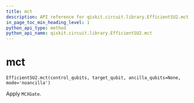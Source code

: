 ```yaml
---
title: mct
description: API reference for qiskit.circuit.library.EfficientSU2.mct
in_page_toc_min_heading_level: 1
python_api_type: method
python_api_name: qiskit.circuit.library.EfficientSU2.mct
---
```


# mct

<span id="qiskit.circuit.library.EfficientSU2.mct" />

`EfficientSU2.mct(control_qubits, target_qubit, ancilla_qubits=None, mode='noancilla')`

Apply `MCXGate`.

